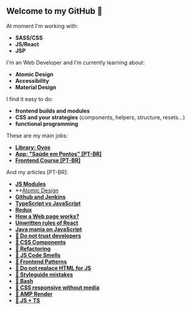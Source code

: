 ## Welcome to my GitHub 👋

At moment I'm working with:

- **SASS/CSS**
- **JS/React**
- **JSP**

 I'm an Web Developer and I’m currently learning about:
 
- **Atomic Design**
- **Accessibility**
- **Material Design**

I find it easy to do:

- **frontend builds and modules**
- **CSS and your strategies** (components, helpers, structure, resets...)
- **functional programming**

These are my main jobs:

- **[Library: Ovos](https://github.com/jomarcardoso/ovos)**
- **[App: "Saúde em Pontos" [PT-BR]](https://github.com/jomarcardoso/saude-em-pontos-2)**
- **[Frontend Course [PT-BR]](https://github.com/jomarcardoso/curso-frontend)**

And my articles [PT-BR]:

- **[JS Modules](https://github.com/jomarcardoso/dojo-jsmodules)**
- **[Atomic Design](https://github.com/jomarcardoso/dojo-AtomicDesign)
- **[Github and Jenkins](https://github.com/jomarcardoso/dojo-GitHubAndJenkins)**
- **[TypeScript vs JavaScript](https://github.com/jomarcardoso/dojo-typescript-vs-javascript)**
- **[Redux](https://github.com/jomarcardoso/dojo-Redux)**
- **[How a Web page works?](https://github.com/jomarcardoso/dojo-PaginaWeb)**
- **[Unwritten rules of React](https://github.com/jomarcardoso/dojo-react-rules)**
- **[Java mania on JavaScript](https://github.com/jomarcardoso/dojo-JavaOnJavascript)**
- **[🔭 Do not trust developers](https://github.com/jomarcardoso/dojo-escapeFromHelpOnJS)**
- **[🔭 CSS Components](https://github.com/jomarcardoso/dojo-css-components)**
- **[🔭 Refactoring](https://github.com/jomarcardoso/dojo-refactoring)**
- **[🔭 JS Code Smells](https://github.com/jomarcardoso/dojo-CodeSmellJS)**
- **[🔭 Frontend Patterns](https://github.com/jomarcardoso/dojo-FrontendPatterns)**
- **[🔭 Do not replace HTML for JS](https://github.com/jomarcardoso/dojo-JavascriptLess)**
- **[🔭 Styleguide mistakes](https://github.com/jomarcardoso/dojo-StyleguideMistakes)**
- **[🔭 Bash](https://github.com/jomarcardoso/dojo-bash)**
- **[🔭 CSS responsive without media](https://github.com/jomarcardoso/dojo-ResponsiveWithNoMedia)**
- **[🔭 AMP Render](https://github.com/jomarcardoso/dojo-AmpRender)**
- **[🔭 JS + TS](https://github.com/jomarcardoso/typeScriptLess)**


<!--
**jomarcardoso/jomarcardoso** is a ✨ _special_ ✨ repository because its `README.md` (this file) appears on your GitHub profile.

Here are some ideas to get you started:

- 🌱 I’m currently learning about ...
- 🔭 I’m currently working on ...
- 👯 I’m looking to collaborate on ...
- 🤔 I’m looking for help with ...
- 💬 Ask me about ...
- 📫 How to reach me: ...
- 😄 Pronouns: ...
- ⚡ Fun fact: ...
-->
